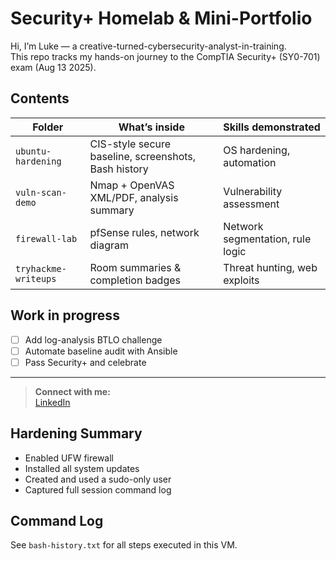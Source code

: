 # Security+ Homelab & Mini-Portfolio

Hi, I’m Luke — a creative-turned-cybersecurity-analyst-in-training.  
This repo tracks my hands-on journey to the CompTIA Security+ (SY0-701) exam (Aug 13 2025).

## Contents
| Folder | What’s inside | Skills demonstrated |
|--------|---------------|---------------------|
| `ubuntu-hardening` | CIS-style secure baseline, screenshots, Bash history | OS hardening, automation |
| `vuln-scan-demo`   | Nmap + OpenVAS XML/PDF, analysis summary | Vulnerability assessment |
| `firewall-lab`     | pfSense rules, network diagram | Network segmentation, rule logic |
| `tryhackme-writeups` | Room summaries & completion badges | Threat hunting, web exploits |

## Work in progress
- [ ] Add log-analysis BTLO challenge  
- [ ] Automate baseline audit with Ansible  
- [ ] Pass Security+ and celebrate

---

> **Connect with me:**  
> [LinkedIn](www.linkedin.com/in/lukeaclayton)

## Hardening Summary

- Enabled UFW firewall
- Installed all system updates
- Created and used a sudo-only user
- Captured full session command log

## Command Log

See `bash-history.txt` for all steps executed in this VM.
